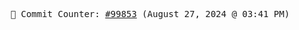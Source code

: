 <p align="center">
    <samp>
        📮 Commit Counter: <a href="https://github.com/Javascript-void0/Javascript-void0/commits/main">#99853</a> (August 27, 2024 @ 03:41 PM)
    </samp>
</p>